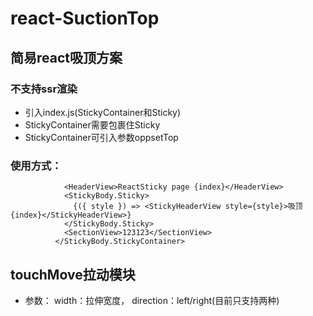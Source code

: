 # react-SuctionTop

## 简易react吸顶方案

### 不支持ssr渲染

- 引入index.js(StickyContainer和Sticky)
- StickyContainer需要包裹住Sticky
- StickyContainer可引入参数oppsetTop

### 使用方式：


``` <StickyBody.StickyContainer currentTarget='.layout-scroll-view'>
            <HeaderView>ReactSticky page {index}</HeaderView>
            <StickyBody.Sticky>
              {({ style }) => <StickyHeaderView style={style}>吸顶{index}</StickyHeaderView>}
            </StickyBody.Sticky>
            <SectionView>123123</SectionView>
          </StickyBody.StickyContainer>
```

## touchMove拉动模块

- 参数： width：拉伸宽度， direction：left/right(目前只支持两种)